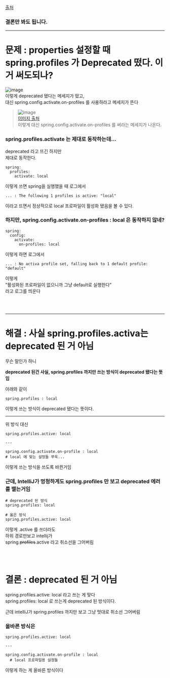 [출처](https://stackoverflow.com/questions/72013986/profiles-property-is-deprecated-is-properties-yml-for-spring-kafka)  
  
### 결론만 봐도 됩니다.  
  
---
  
# 문제 : properties 설정할 때 spring.profiles 가 Deprecated 떴다. 이거 써도되나?  
![image](https://user-images.githubusercontent.com/101965836/221921274-575f07b9-7d6e-4633-9b13-14a7f2bd0649.png)  
이렇게 deprecated 됐다는 메세지가 떴고,  
대신 spring.config.activate.on-profiles 를 사용하라고 메세지가 뜬다   

> ![image](https://user-images.githubusercontent.com/101965836/221921706-228cf667-7b99-4846-a5f9-29e5cb67529a.png)  
> [이미지 출처](http://honeymon.io/tech/2021/01/16/spring-boot-config-data-migration.html)  
> 이렇게 대신 spring.config.activate.on-profiles 를 써라는 메세지가 나온다.  
  
### spring.profiles.activate 는 제대로 동작하는데...  
deprecated 라고 뜨긴 하지만  
제대로 동작한다.  
  
```
spring:
  profiles:
    activate: local 
```
이렇게 쓰면 spring을 실행했을 때 로그에서  

```
... : The following 1 profiles is active: "local"  
```

이라고 뜨면서 정상적으로 local 프로파일이 활성화 됐음을 볼 수 있다.  
  

### 하지만, spring.config.activate.on-profiles : local 은 동작하지 않네?  
```
spring:
  config:
    activate:
      on-profiles: local  
```
이렇게 하면 로그에서  

```
... : No activa profile set, falling back to 1 default profile: "default"  
```

이렇게   
"활성화된 프로파일이 없으니까 그냥 default로 실행한다"   
라고 로그를 띄운다   
  
<br><br>  

---

# 해결 : 사실 spring.profiles.activa는 deprecated 된 거 아님   
  
무슨 말인가 하니  
  
**deprecated 된건 사실, spring.profiles 까지만 쓰는 방식이 deprecated 됐다는 뜻임**   
  
아래와 같이  
```
spring.profiles : local
```
이렇게 쓰는 방식이 deprecated 됐다는 뜻이다.    
  
---  
  
위 방식 대신    
```
spring.profiles.active: local  

---

spring.config.activate.on-profile : local  
# local 에 맞는 설정들 쭈욱...
```
이렇게 쓰는 방식을 쓰도록 바뀐거임  
  
### 근데, IntelliJ가 멍청하게도 spring.profiles 만 보고 deprecated 에러를 뱉는거임  
  
```
# deprecated 된 방식  
spring.profiles: local

# 옳은 방식  
spring.profiles.active: local
```

이렇게 .active 를 쓰더라도  
하위 경로만보고 intellij가  
spring.~~profiles~~.active 라고 취소선을 그어버림  
  
<br><br>  

# 결론 : deprecated 된 거 아님  

spring.profiles.active: local 라고 쓰는 게 맞다    
spring.profiles: local 로 쓰는게 deprecated 된 방식이다.  

근데 intelliJ가 spring.profiles 까지만 보고 그냥 멋대로 취소선 그어버림  
  
### 올바른 방식은  
```
spring.profiles.active: local  

---

spring.config.activate.on-profile : local  
  # local 프로파일용 설정들  
```
이렇게 하는 게 올바른 방식이다  
  
